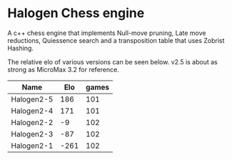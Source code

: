 # Halogen Chess engine

A c++ chess engine that implements Null-move pruning, Late move reductions, Quiessence search and a transposition table that uses Zobrist Hashing.

The relative elo of various versions can be seen below. v2.5 is about as strong as MicroMax 3.2 for reference.

Name | Elo | games
--- | --- | ---
Halogen2-5 | 186 | 101
Halogen2-4 | 171 | 101
Halogen2-2 | -9 | 102
Halogen2-3 | -87 | 102
Halogen2-1 | -261 | 102

